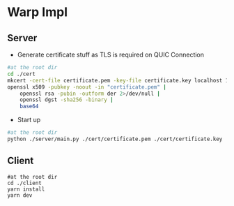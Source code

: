 # Warp Impl
## Server
- Generate certificate stuff as TLS is required on QUIC Connection
```bash
#at the root dir
cd ./cert
mkcert -cert-file certificate.pem -key-file certificate.key localhost 127.0.0.1 ::1
openssl x509 -pubkey -noout -in "certificate.pem" |
	openssl rsa -pubin -outform der 2>/dev/null |
	openssl dgst -sha256 -binary |
	base64
```

- Start up
```bash
#at the root dir
python ./server/main.py ./cert/certificate.pem ./cert/certificate.key
```

## Client
```
#at the root dir
cd ./client
yarn install
yarn dev
```
